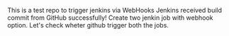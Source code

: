 This is a test repo to trigger jenkins via WebHooks
Jenkins received build commit from GitHub successfully!
Create two jenkin job with webhook option. Let's check wheter github trigger both the jobs.

